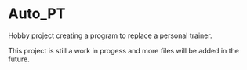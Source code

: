 # Auto_PT
Hobby project creating a program to replace a personal trainer.

This project is still a work in progess and more files will be added in the future. 
